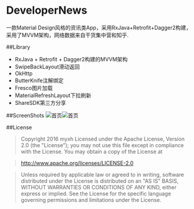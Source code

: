 # DeveloperNews
一款Material Design风格的资讯类App，采用RxJava+Retrofit+Dagger2构建，采用了MVVM架构，网络数据来自干货集中营和知乎.

##Library
 - RxJava + Retrofit + Dagger2构建的MVVM架构
 - SwipeBackLayout滑动返回
 - OkHttp
 - ButterKnife注解绑定
 - Fresco图片加载
 - MaterialRefreshLayout下拉刷新
 - ShareSDK第三方分享

##ScreenShots
![首页](https://github.com/myxh/DeveloperNews/blob/master/screenshots/0.png)![首页](https://github.com/myxh/DeveloperNews/blob/master/screenshots/1.png)




##License
>Copyright 2016 myxh
Licensed under the Apache License, Version 2.0 (the "License");
you may not use this file except in compliance with the License.
You may obtain a copy of the License at

>    http://www.apache.org/licenses/LICENSE-2.0
    
>Unless required by applicable law or agreed to in writing, software
distributed under the License is distributed on an "AS IS" BASIS,
WITHOUT WARRANTIES OR CONDITIONS OF ANY KIND, either express or implied.
See the License for the specific language governing permissions and
limitations under the License.

